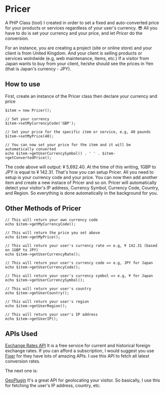 # Pricer
A PHP Class (tool) I created in order to set a fixed and auto-converted price for your products or services regardless of your user's currency. 😎 All you have to do is set your currency and your price, and let *Pricer* do the conversion.

For an instance, you are creating a project (site or online store) and your client is from United Kingdom. And your client is selling products or services wolrdwide (e.g, web maintenance, items, etc.) If a visitor from Japan wants to buy from your client, he/she should see the prices in Yen (that is Japan's currency - JPY). 

## How to use
First, create an instance of the Pricer class then declare your currency and price
```
$item = new Pricer();

// Set your currency
$item->setMyCurrencyCode('GBP');

// Set your price for the specific item or service, e.g, 40 pounds
$item->setMyPrice(40);

// You can now set your price for the item and it will be automatically converted
echo $item->getUserCurrencySymbol() . ' ' . $item->getConvertedPrice(); 
```
The code above will output: ¥ 5,692.40. At the time of this writing, 1GBP to JPY is equal to ¥ 142.31. That's how you can setup Pricer. All you need to setup is your currency code and your price. You can now then add another item and create a new instace of Pricer and so on. Pricer will automatically detect your visitor's IP address, Currency Symbol, Currency Code, Country, and Region. So everything is done automatically in the background for you.

## Other Methods of Pricer
```
// This will return your own currency code
echo $item->getMyCurrencyCode();

// This will return the price you set above
echo $item->getMyPrice();

// This will return your user's currency rate => e.g, ¥ 142.31 (based on 1GBP to JPY)
echo $item->getUserCurrencyRate();

// This will return your user's currency code => e.g, JPY for Japan
echo $item->getUserCurrencyCode();

// This will return your user's currency symbol => e.g, ¥ for Japan
echo $item->getUserCurrencySymbol();

// This will return your user's country
echo $item->getUserCountry(); 

// This will return your user's region
echo $item->getUserRegion(); 

// This will return your user's IP address
echo $item->getUserIP(); 
```

## APIs Used
[Exchange Rates API](https://exchangeratesapi.io/)
It is a free service for current and historical foreign exchange rates. If you can afford a subscription, I would suggest you use [Fixer](https://fixer.io/) for they have lots of amazing APIs. I use this API to fetch all latest conversion rates.

The next one is:

[GeoPlugin](http://www.geoplugin.com/)
It's a great API for geolocating your visitor. So basically, I use this for fetching the user's IP address, country, etc.
